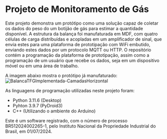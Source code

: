 # Projeto de Monitoramento de Gás

Este projeto demonstra um protótipo como uma solução capaz de coletar os dados do peso do um botijão de gás para estimar a quantidade disponível. 
A estrutura da balança foi manufaturada em MDF, com quatro células de carga distribuídas e acopladas em um amplificador de sinal, que envia estes para uma plataforma de prototipação com WiFi embutido, enviando estes dados por um protocolo MQTT ou HTTP.
O repositório contém a programação da plataforma de prototipação, assim como a programação de um usuário que recebe os dados, seja em um dispositivo móvel ou em uma área de trabalho.

A imagem abaixo mostra o protótipo já manufaturado:
![BalancaTFGImplementada-CamadasHorizontal](https://github.com/user-attachments/assets/0057be5d-ec61-413c-a84e-93fe103e880c)



As linguagens de programação utilizadas neste projeto foram:
- Python 3.11.6 (Desktop)
- Pyhton 3.9.7 (PyDroid3)
- C++ (Utilizando o ambiente do Arduino)

Este é um software registrado, com o número de processo BR512024002265-1, pelo Instituto Nacional da Propriedade Industrial do Brasil, em 01/07/2024.

